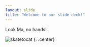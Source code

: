 ```yaml
---
layout: slide
title: "Welcome to our slide deck!"
---
```


Look Ma, no hands!

![skatetocat](https://octodex.github.com/images/skatetocat.png)
{: .center}
